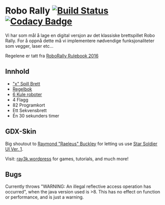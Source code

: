 # Robo Rally [![Build Status](https://travis-ci.com/inf112-v20/Gutta-krutt.svg?branch=master)](https://travis-ci.com/inf112-v20/Gutta-krutt) [![Codacy Badge](https://api.codacy.com/project/badge/Grade/bb70fbcc87ab437c85e2f1a17cf31c35)](https://www.codacy.com/gh/inf112-v20/Gutta-krutt?utm_source=github.com&amp;utm_medium=referral&amp;utm_content=inf112-v20/Gutta-krutt&amp;utm_campaign=Badge_Grade)
Vi har som mål å lage en digital versjon av det klassiske brettspillet Robo Rally.
For å oppnå dette må vi implementere nødvendige funksjonaliteter som vegger, laser 
etc... 

Regelene er tatt fra [RoboRally Rulebook 2016](https://media.wizards.com/2015/rules/robo_rally_rules.pdf)

## Innhold
-   ["x" Spill Brett](https://github.com/inf112-v20/Gutta-krutt/tree/master/assets/Maps)
-   [Regelbok]()
-   [6 Kule roboter](https://github.com/inf112-v20/Gutta-krutt/tree/master/assets/Robots)
-   4 Flagg
-   82 Programkort 
-   Ett Sekvensbrett
-   Én 30 sekunders timer

## GDX-Skin
Big shoutout to [Raymond "Raeleus" Buckley](https://ray3k.wordpress.com/software/skin-composer-for-libgdx/)
for letting us use [Star Soldier UI Ver. 1](https://github.com/czyzby/gdx-skins/tree/master/star-soldier).

Visit: [ray3k.wordpress](ray3k.wordpress.com) for games, tutorials, and much more!

## Bugs
Currently throws "WARNING: An illegal reflective access operation has occurred", when the java version used is >8. This has no effect on function or performance, and is just a warning.

